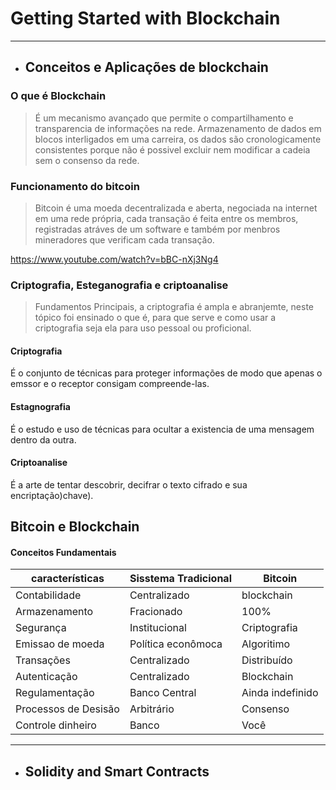 # Getting Started with Blockchain

---

 * ## **Conceitos e Aplicações de blockchain**

### O que é Blockchain

>É um mecanismo avançado que permite o compartilhamento e transparencia de informações na rede. Armazenamento de dados em blocos interligados em uma carreira, os dados são cronologicamente consistentes porque não é possivel excluir nem modificar a cadeia sem o consenso da rede.

### Funcionamento do bitcoin 

>Bitcoin é uma moeda decentralizada e aberta, negociada na internet em uma rede própria, cada transação é feita entre os membros, registradas atráves de um software e também por menbros mineradores que verificam cada transação. 

<https://www.youtube.com/watch?v=bBC-nXj3Ng4>

### Criptografia, Esteganografia e criptoanalise

> Fundamentos Principais, a criptografia é ampla e abranjemte, neste tópico foi ensinado o que é, para que serve e como usar a criptografia seja ela para uso pessoal ou proficional.
#### Criptografia
É o conjunto de técnicas para proteger informações de modo que apenas o emssor e o receptor consigam compreende-las.
#### Estagnografia 
É o estudo e uso de técnicas para ocultar a existencia de uma mensagem dentro da outra.
#### Criptoanalise
É a arte de tentar descobrir, decifrar o texto cifrado e sua encriptação)chave). 

## Bitcoin e Blockchain
#### Conceitos Fundamentais

| características | Sisstema Tradicional | Bitcoin |
|-----------------|----------------------|-------|
| Contabilidade|Centralizado| blockchain|
|Armazenamento|Fracionado|100% |
|Segurança|Institucional|Criptografia |
|Emissao de moeda|Política econômoca|Algoritimo|
|Transações |Centralizado|Distribuído|
|Autenticação|Centralizado|Blockchain|
|Regulamentação|Banco Central|Ainda indefinido|
|Processos de Desisão|Arbitrário|Consenso|
|Controle dinheiro|Banco|Você|








---
* ## **Solidity and Smart Contracts**
 
